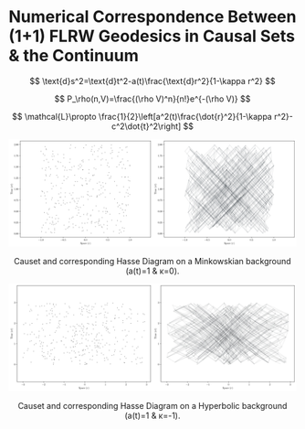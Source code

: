 # Numerical Correspondence Between (1+1) FLRW Geodesics in Causal Sets & the Continuum
$$
\text{d}s^2=\text{d}t^2-a(t)\frac{\text{d}r^2}{1-\kappa r^2}
$$

$$
P_\rho(n,V)=\frac{(\rho V)^n}{n!}e^{-(\rho V)}
$$

$$
\mathcal{L}\propto \frac{1}{2}\left[a^2(t)\frac{\dot{r}^2}{1-\kappa r^2}-c^2\dot{t}^2\right]
$$

<div align="center">
    <img src="Images/Causet_&_Hasse_Minkowski.jpg"/>
    <p>Causet and corresponding Hasse Diagram on a Minkowskian background (a(t)=1 & κ=0).</p>
</div>
<div align="center">
    <img src="Images/Causet_&_Hasse_Hyperbolic.jpg"/>
    <p>Causet and corresponding Hasse Diagram on a Hyperbolic background (a(t)=1 & κ=-1).</p>
</div>
